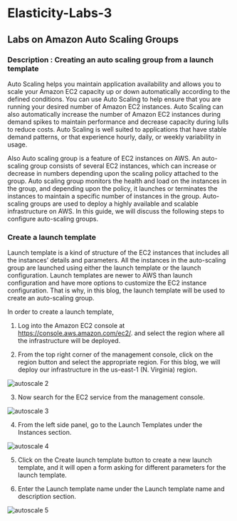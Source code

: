 # Elasticity-Labs-3
##  Labs on Amazon Auto Scaling Groups

### Description : Creating an auto scaling group from a launch template

<P> Auto Scaling helps you maintain application availability and allows you to scale your Amazon EC2 capacity up or down automatically according to the defined conditions. You can use Auto Scaling to help ensure that you are running your desired number of Amazon EC2 instances. Auto Scaling can also automatically increase the number of Amazon EC2 instances during demand spikes to maintain performance and decrease capacity during lulls to reduce costs. Auto Scaling is well suited to applications that have stable demand patterns, or that experience hourly, daily, or weekly variability in usage.
  
Also Auto scaling group is a feature of EC2 instances on AWS. An auto-scaling group consists of several EC2 instances, which can increase or decrease in numbers depending upon the scaling policy attached to the group. Auto scaling group monitors the health and load on the instances in the group, and depending upon the policy, it launches or terminates the instances to maintain a specific number of instances in the group. Auto-scaling groups are used to deploy a highly available and scalable infrastructure on AWS. In this guide, we will discuss the following steps to configure auto-scaling groups.
  
###  Create a launch template
Launch template is a kind of structure of the EC2 instances that includes all the instances’ details and parameters. All the instances in the auto-scaling group are launched using either the launch template or the launch configuration. Launch templates are newer to AWS than launch configuration and have more options to customize the EC2 instance configuration. That is why, in this blog, the launch template will be used to create an auto-scaling group.  
  
  In order to create a launch template, 
  
1. Log into the Amazon EC2 console at https://console.aws.amazon.com/ec2/. and select the region where all the infrastructure will be deployed.
  
2. From the top right corner of the management console, click on the region button and select the appropriate region. For this blog, we will deploy our infrastructure in the us-east-1 (N. Virginia) region.
  
  ![autoscale 2](https://user-images.githubusercontent.com/103466963/174792371-83521dde-fe68-405a-9512-f633d4571778.png)
  
3. Now search for the EC2 service from the management console.
  
  ![autoscale 3](https://user-images.githubusercontent.com/103466963/174792758-600b1e50-23fc-42c7-a3a0-62d2775205b9.png)
  
4. From the left side panel, go to the Launch Templates under the Instances section.
  
![autoscale 4](https://user-images.githubusercontent.com/103466963/174793622-952029d1-6b84-4b58-8df1-7a9cf16f7122.png)

5. Click on the Create launch template button to create a new launch template, and it will open a form asking for different parameters for the launch template.  
  
6. Enter the Launch template name under the Launch template name and description section.  
  
 ![autoscale 5](https://user-images.githubusercontent.com/103466963/174794427-4a4121f1-0f49-403b-ac41-3c8d19491c85.png)
  
  
  
  
  
  
